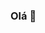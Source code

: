 ### Olá 👋

<!--
**janaina17/janaina17** is a ✨ _special_ ✨ repository because its `README.md` (this file) appears on your GitHub profile.

Here are some ideas to get you started:


- 🌱 I’m currently learning ...
- 💬 Ask me about ...
- 📫 How to reach me: 
- 😄 Pronouns: ...
- ⚡ Fun fact: ...
-->
